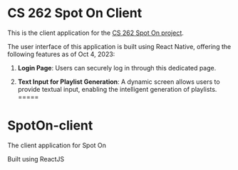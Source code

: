

# CS 262 Spot On Client

This is the client application for the [CS 262 Spot On project](https://github.com/CS262-C-Spot-On/SpotOn-project).

The user interface of this application is built using React Native, offering the following features as of Oct 4, 2023:

1. **Login Page**: Users can securely log in through this dedicated page.

2. **Text Input for Playlist Generation**: A dynamic screen allows users to provide textual input, enabling the intelligent generation of playlists.
=====
# SpotOn-client
The client application for Spot On

Built using ReactJS

